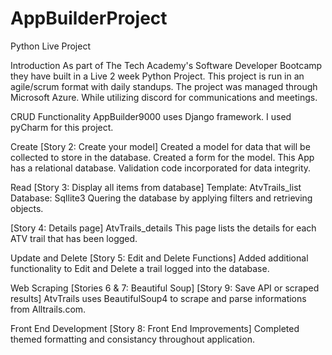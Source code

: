 # AppBuilderProject
Python Live Project

Introduction
As part of The Tech Academy's Software Developer Bootcamp they have built in a Live 2 week Python Project. This project is run in an agile/scrum format with daily standups. 
The project was managed through Microsoft Azure. While utilizing discord for communications and meetings. 

CRUD Functionality
AppBuilder9000 uses Django framework. 
I used pyCharm for this project. 

Create
[Story 2: Create your model]
Created a model for data that will be collected to store in the database. 
Created a form for the model. 
This App has a relational database.
Validation code incorporated for data integrity.

Read
[Story 3: Display all items from database]
Template: AtvTrails_list
Database: Sqllite3
Quering the database by applying filters and retrieving objects. 

[Story 4: Details page]
AtvTrails_details
This page lists the details for each ATV trail that has been logged. 


Update and Delete
[Story 5: Edit and Delete Functions]
Added additional functionality to Edit and Delete a trail logged into the database. 

Web Scraping
[Stories 6 & 7: Beautiful Soup]
[Story 9: Save API or scraped results]
AtvTrails uses BeautifulSoup4 to scrape and parse informations from Alltrails.com.

Front End Development
[Story 8: Front End Improvements]
Completed themed formatting and consistancy throughout application. 

